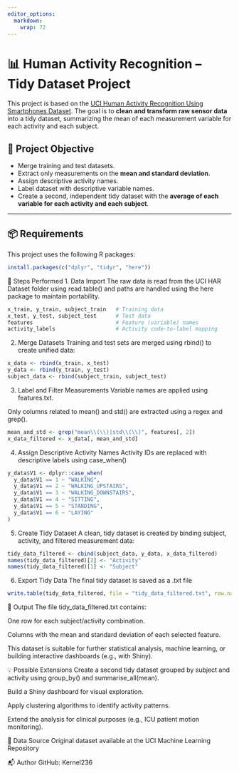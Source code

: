 ```yaml
---
editor_options: 
  markdown: 
    wrap: 72
---
```


# 📊 Human Activity Recognition – Tidy Dataset Project

This project is based on the [UCI Human Activity Recognition Using
Smartphones
Dataset](https://archive.ics.uci.edu/ml/datasets/human+activity+recognition+using+smartphones).
The goal is to **clean and transform raw sensor data** into a tidy
dataset, summarizing the mean of each measurement variable for each
activity and each subject.

## 🧠 Project Objective

-   Merge training and test datasets.
-   Extract only measurements on the **mean and standard deviation**.
-   Assign descriptive activity names.
-   Label dataset with descriptive variable names.
-   Create a second, independent tidy dataset with the **average of each
    variable for each activity and each subject**.

------------------------------------------------------------------------

## 📦 Requirements

This project uses the following R packages:

``` r
install.packages(c("dplyr", "tidyr", "here"))
```

🚀 Steps Performed 1. Data Import The raw data is read from the UCI HAR
Dataset folder using read.table() and paths are handled using the here
package to maintain portability.

``` r
x_train, y_train, subject_train   # Training data
x_test, y_test, subject_test      # Test data
features                          # Feature (variable) names
activity_labels                   # Activity code-to-label mapping
```

2.  Merge Datasets Training and test sets are merged using rbind() to
    create unified data:

``` r
x_data <- rbind(x_train, x_test)
y_data <- rbind(y_train, y_test)
subject_data <- rbind(subject_train, subject_test)
```

3.  Label and Filter Measurements Variable names are applied using
    features.txt.

Only columns related to mean() and std() are extracted using a regex and
grep().

``` r
mean_and_std <- grep("mean\\(\\)|std\\(\\)", features[, 2])
x_data_filtered <- x_data[, mean_and_std]
```

4.  Assign Descriptive Activity Names Activity IDs are replaced with
    descriptive labels using case_when()

``` r
y_data$V1 <- dplyr::case_when(
  y_data$V1 == 1 ~ "WALKING",
  y_data$V1 == 2 ~ "WALKING_UPSTAIRS",
  y_data$V1 == 3 ~ "WALKING_DOWNSTAIRS",
  y_data$V1 == 4 ~ "SITTING",
  y_data$V1 == 5 ~ "STANDING",
  y_data$V1 == 6 ~ "LAYING"
)
```

5.  Create Tidy Dataset A clean, tidy dataset is created by binding
    subject, activity, and filtered measurement data:

``` r
tidy_data_filtered <- cbind(subject_data, y_data, x_data_filtered)
names(tidy_data_filtered)[2] <- "Activity"
names(tidy_data_filtered)[1] <- "Subject"
```

6.  Export Tidy Data The final tidy dataset is saved as a .txt file

``` r
write.table(tidy_data_filtered, file = "tidy_data_filtered.txt", row.names = FALSE)
```

💾 Output The file tidy_data_filtered.txt contains:

One row for each subject/activity combination.

Columns with the mean and standard deviation of each selected feature.

This dataset is suitable for further statistical analysis, machine
learning, or building interactive dashboards (e.g., with Shiny).

💡 Possible Extensions Create a second tidy dataset grouped by subject
and activity using group_by() and summarise_all(mean).

Build a Shiny dashboard for visual exploration.

Apply clustering algorithms to identify activity patterns.

Extend the analysis for clinical purposes (e.g., ICU patient motion
monitoring).

📌 Data Source Original dataset available at the UCI Machine Learning
Repository

📬 Author GitHub: Kernel236
